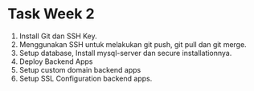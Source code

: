 # Task Week 2

1. Install Git dan SSH Key.
3. Menggunakan SSH untuk melakukan git push, git pull dan git merge.
4. Setup database, Install mysql-server dan secure installationnya.
5. Deploy Backend Apps
6. Setup custom domain backend apps
7. Setup SSL Configuration backend apps.

